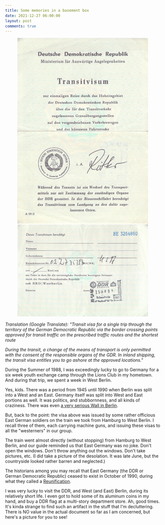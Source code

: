 ```yaml
---
title: Some memories in a basement box
date: 2021-12-27 06:00:00
layout: post
comments: true
---
```


<figure>
 <img src="/images/ddr-visa.png" alt="DDR Visa Front">
 <img src="/images/ddr-visa-1.png" alt="DDR Visa Back">
</figure>

*Translation (Google Translate):
"Transit visa for a single trip through the territory of the German Democratic Republic via the border crossing points approved for transit traffic on the prescribed traffic routes and the shortest route*

*During the transit, a change of the means of transport is only permitted with the consent of the responsible organs of the GDR. In inland shipping, the transit visa entitles you to go ashore at the approved locations."*

During the Summer of 1988, I was exceedingly lucky to go to Germany for a six week youth exchange camp through the Lions Club in my hometown. And during that trip, we spent a week in West Berlin. 

Yes, kids. There was a period from 1945 until 1990 when Berlin was split into a West and an East. Germany itself was split into West and East portions as well. It was politics, and stubbornness, and all kinds of craziness. There was even <a href="https://en.wikipedia.org/wiki/Berlin_Wall">a very serious Wall in Berlin</a>.

But, back to the point: the visa above was issued by some rather officious East German soldiers on the train we took from Hamburg to West Berlin. I recall three of them, each carrying machine guns, and issuing these visas to all the "westerners" in our group. 

The train went almost directly (without stopping) from Hamburg to West Berlin, and our guide reminded us that East Germany was no joke. Don't open the windows. Don't throw anything out the windows. Don't take pictures, etc. (I did take a picture of the desolation. It was late June, but the countryside looked rather barren and neglected.)

The historians among you may recall that East Germany (the DDR or German Democratic Republic) ceased to exist in October of 1990, during what they called a <a href="https://en.wikipedia.org/wiki/German_reunification">Reunification</a>.

I was very lucky to visit the DDR, and West (and East) Berlin, during its relatively short life. I even got to hold some of its aluminum coins in my hand, and buy a DDR flag at a multi-story department store. Ah, good times. It's kinda strange to find such an artifact in the stuff that I'm decluttering. There is NO value in the actual document so far as I am concerned, but here's a picture for you to see!